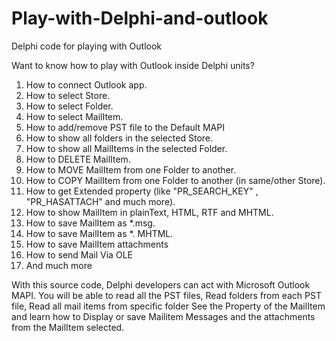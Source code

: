 # Play-with-Delphi-and-outlook
Delphi code for playing with Outlook

Want to know how to play with Outlook inside Delphi units?

1. How to connect Outlook app.
2. How to select Store.
3. How to select Folder.
4. How to select MailItem.
5. How to add/remove PST file to the Default MAPI
6. How to show all folders in the selected Store.
7. How to show all MailItems in the selected Folder.
8. How to DELETE MailItem.
9. How to MOVE MailItem from one Folder to another.
10. How to COPY MailItem from one Folder to another (in same/other Store).
11. How to get Extended property (like "PR_SEARCH_KEY" , "PR_HASATTACH" and much more).
12. How to show MailItem in plainText, HTML, RTF and MHTML.
13. How to save MailItem as *.msg.
14. How to save MailItem as *. MHTML.
15. How to save MailItem attachments
16. How to send Mail Via OLE
17. And much more

With this source code, Delphi developers can act with Microsoft Outlook MAPI.
You will be able to read all the PST files,
Read folders from each PST file,
Read all mail items from specific folder
See the Property of the MailItem
and learn how to Display or save Mailitem Messages and the attachments from the MailItem selected.
